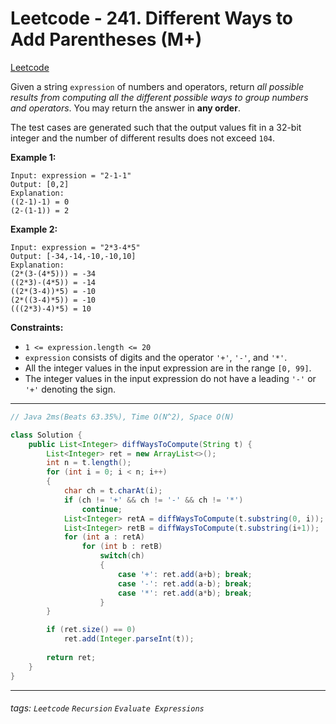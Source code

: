 # Leetcode - 241. Different Ways to Add Parentheses (M+)

[Leetcode](https://leetcode.com/problems/different-ways-to-add-parentheses/)

Given a string `expression` of numbers and operators, return _all possible results from computing all the different possible ways to group numbers and operators_. You may return the answer in **any order**.

The test cases are generated such that the output values fit in a 32-bit integer and the number of different results does not exceed `104`.

**Example 1:**
```
Input: expression = "2-1-1"
Output: [0,2]
Explanation:
((2-1)-1) = 0 
(2-(1-1)) = 2
```
**Example 2:**
```
Input: expression = "2*3-4*5"
Output: [-34,-14,-10,-10,10]
Explanation:
(2*(3-(4*5))) = -34 
((2*3)-(4*5)) = -14 
((2*(3-4))*5) = -10 
(2*((3-4)*5)) = -10 
(((2*3)-4)*5) = 10
```
**Constraints:**

-   `1 <= expression.length <= 20`
-   `expression` consists of digits and the operator `'+'`, `'-'`, and `'*'`.
-   All the integer values in the input expression are in the range `[0, 99]`.
-   The integer values in the input expression do not have a leading `'-'` or `'+'` denoting the sign.

---
```java
// Java 2ms(Beats 63.35%), Time O(N^2), Space O(N)

class Solution {
    public List<Integer> diffWaysToCompute(String t) {
        List<Integer> ret = new ArrayList<>();
        int n = t.length();
        for (int i = 0; i < n; i++)
        {
            char ch = t.charAt(i);
            if (ch != '+' && ch != '-' && ch != '*')
                continue;
            List<Integer> retA = diffWaysToCompute(t.substring(0, i));
            List<Integer> retB = diffWaysToCompute(t.substring(i+1));
            for (int a : retA)
                for (int b : retB)
                    switch(ch)
                    {
                        case '+': ret.add(a+b); break;
                        case '-': ret.add(a-b); break;
                        case '*': ret.add(a*b); break;
                    }
        }

        if (ret.size() == 0)
            ret.add(Integer.parseInt(t));
        
        return ret;
    }
}
```

---

###### tags: `Leetcode` `Recursion` `Evaluate Expressions`